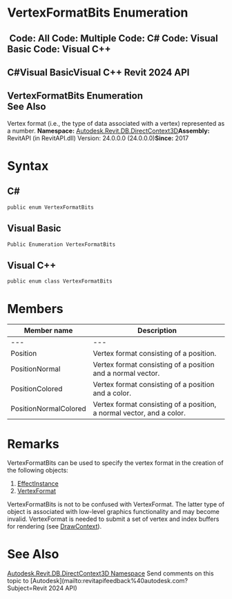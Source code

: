 # VertexFormatBits Enumeration

﻿
 Code: All Code: Multiple Code: C# Code: Visual Basic Code: Visual C++   
---  
C#Visual BasicVisual C++
Revit 2024 API  
---  
VertexFormatBits Enumeration  
See Also  
---  
Vertex format (i.e., the type of data associated with a vertex) represented as a number. 
**Namespace:** [Autodesk.Revit.DB.DirectContext3D](f4ba10f0-55ea-5344-173b-688405391794.md "Autodesk.Revit.DB.DirectContext3D Namespace")**Assembly:** RevitAPI (in RevitAPI.dll) Version: 24.0.0.0 (24.0.0.0)**Since:** 2017 
# Syntax
C#  
---  
```text
public enum VertexFormatBits
```
  
Visual Basic  
---  
```text
Public Enumeration VertexFormatBits
```
  
Visual C++  
---  
```text
public enum class VertexFormatBits
```
  
# Members
| Member name | Description |
| --- | --- |
| --- | --- |
| Position | Vertex format consisting of a position. |
| PositionNormal | Vertex format consisting of a position and a normal vector. |
| PositionColored | Vertex format consisting of a position and a color. |
| PositionNormalColored | Vertex format consisting of a position, a normal vector, and a color. |

# Remarks
VertexFormatBits can be used to specify the vertex format in the creation of the following objects: 
  1. [EffectInstance](45b7ef37-46b6-6cf4-2f42-c6f4055a170c.md "EffectInstance Class")
  2. [VertexFormat](a946fa2b-bb1f-202c-38dc-8ae0307bedac.md "VertexFormat Class")

VertexFormatBits is not to be confused with VertexFormat. The latter type of object is associated with low-level graphics functionality and may become invalid. VertexFormat is needed to submit a set of vertex and index buffers for rendering (see [DrawContext](b9244325-08c8-8bbd-a9f3-5d91d638d85d.md "DrawContext Class")). 
# See Also
[Autodesk.Revit.DB.DirectContext3D Namespace](f4ba10f0-55ea-5344-173b-688405391794.md "Autodesk.Revit.DB.DirectContext3D Namespace")
Send comments on this topic to [Autodesk](mailto:revitapifeedback%40autodesk.com?Subject=Revit 2024 API)